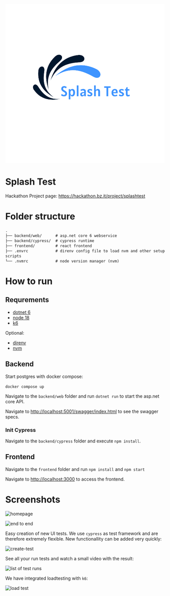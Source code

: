![load test](images/logo.png)


# Splash Test

Hackathon Project page: https://hackathon.bz.it/project/splashtest

# Folder structure

    .
    ├── backend/web/      # asp.net core 6 webservice
    ├── backend/cypress/  # cypress runtime
    ├── frontend/         # react frontend
    ├── .envrc            # direnv config file to load nvm and other setup scripts
    └── .nvmrc            # node version manager (nvm)


# How to run

## Requrements

- [dotnet 6](https://dotnet.microsoft.com/en-us/download/dotnet/6.0)
- [node 18](https://nodejs.org/en/blog/release/v18.0.0/)
- [k6](https://k6.io)

Optional:
- [direnv](https://direnv.net)
- [nvm](https://github.com/nvm-sh/nvm)

## Backend

Start postgres with docker compose:

`docker compose up`

Navigate to the `backend/web` folder and run `dotnet run` to start the asp.net core API.

Navigate to [http://localhost:5001/swagger/index.html](http://localhost:5001/swagger/index.html) to see the swagger specs.

### Init Cypress

Navigate to the `backend/cypress` folder and execute `npm install`.

## Frontend

Navigate to the `frontend` folder and run `npm install` and `npm start`

Navigate to [http://localhost:3000](http://localhost:3000) to access the frontend.

# Screenshots

![homepage](images/homepage.png)


![end to end](images/e2e.gif)

Easy creation of new UI tests. We use `cypress` as test framework and are therefore extremely flexible. New functionallity can be added very quickly:

![create-test](images/create-test.png)

See all your run tests and watch a small video with the result:

![list of test runs](images/list-of-test-run.png)

We have integrated loadtesting with `k6`:

![load test](images/load-test.gif)
